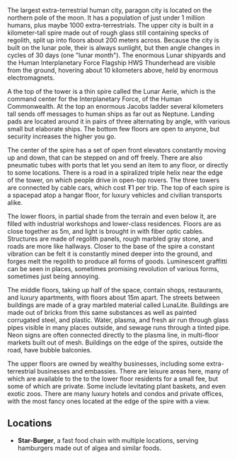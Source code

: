 The largest extra-terrestrial human city, paragon city is located on the northern pole of the moon. It has a population of just under 1 million humans, plus maybe 1000 extra-terrestrials. The upper city is built in a kilometer-tall spire made out of rough glass still containing specks of regolith, split up into floors about 200 meters across. Because the city is built on the lunar pole, their is always sunlight, but then angle changes in cycles of 30 days (one "lunar month"). The enormous Lunar shipyards and the Human Interplanetary Force Flagship HWS Thunderhead are visible from the ground, hovering about 10 kilometers above, held by enormous electromagnets. 

A the top of the tower is a thin spire called the Lunar Aerie, which is the command center for the Interplanetary Force, of the Human Commonwealth. At the top an enormous Jacobs ladder several kilometers tall sends off messages to human ships as far out as Neptune. Landing pads are located around it in pairs of three alternating by angle, with various small but elaborate ships. The bottom few floors are open to anyone, but security increases the higher you go. 

The center of the spire has a set of open front elevators constantly moving up and down, that can be stepped on and off freely. There are also pneumatic tubes with ports that let you send an item to any floor, or directly to some locations. There is a road in a spiralized triple helix near the edge of the tower, on which people drive in open-top rovers. The three towers are connected by cable cars, which cost ₮1 per trip. The top of each spire is a spacepad atop a hangar floor, for luxury vehicles and civilian transports alike. 

The lower floors, in partial shade from the terrain and even below it, are filled with industrial workshops and lower-class residences. Floors are as close together as 5m, and light is brought in with fiber optic cables. Structures are made of regolith panels, rough marbled gray stone, and roads are more like hallways. Closer to the base of the spire a constant vibration can be felt it is constantly mined deeper into the ground, and forges melt the regolith to produce all forms of goods. Luminescent graffitti can be seen in places, sometimes promising revolution of various forms, sometimes just being annoying.

The middle floors, taking up half of the space, contain shops, restaurants, and luxury apartments, with floors about 15m apart. The streets between buildings are made of a gray marbled material called LunaLite. Buildings are made out of bricks from this same substances as well as painted corrugated steel, and plastic. Water, plasma, and fresh air run through glass pipes visible in many places outside, and sewage runs through a tinted pipe. Neon signs are often connected directly to the plasma line, in multi-floor markets built out of mesh. Buildings on the edge of the spires, outside the road, have bubble balconies.

The upper floors are owned by wealthy businesses, including some extra-terrestrial businesses and embassies. There are leisure areas here, many of which are available to the to the lower floor residents for a small fee, but some of which are private. Some include levitating plant baskets, and even exotic zoos. There are many luxury hotels and condos and private offices, with the most fancy ones located at the edge of the spire with a view.

## Locations
- **Star-Burger**, a fast food chain with multiple locations, serving hamburgers made out of algea and similar foods.